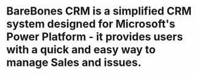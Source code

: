 # BareBones CRM is a simplified CRM system designed for Microsoft's Power Platform - it provides users with a quick and easy way to manage Sales and issues.
